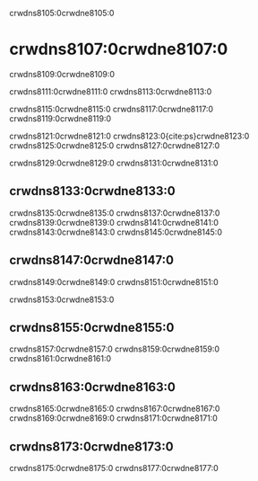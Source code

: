 crwdns8105:0crwdne8105:0
# crwdns8107:0crwdne8107:0

crwdns8109:0crwdne8109:0

crwdns8111:0crwdne8111:0 crwdns8113:0crwdne8113:0

crwdns8115:0crwdne8115:0 crwdns8117:0crwdne8117:0 crwdns8119:0crwdne8119:0

crwdns8121:0crwdne8121:0 crwdns8123:0{cite:ps}crwdne8123:0 crwdns8125:0crwdne8125:0 crwdns8127:0crwdne8127:0

crwdns8129:0crwdne8129:0 crwdns8131:0crwdne8131:0

## crwdns8133:0crwdne8133:0

crwdns8135:0crwdne8135:0 crwdns8137:0crwdne8137:0 crwdns8139:0crwdne8139:0 crwdns8141:0crwdne8141:0 crwdns8143:0crwdne8143:0 crwdns8145:0crwdne8145:0

## crwdns8147:0crwdne8147:0

crwdns8149:0crwdne8149:0 crwdns8151:0crwdne8151:0

crwdns8153:0crwdne8153:0

## crwdns8155:0crwdne8155:0

crwdns8157:0crwdne8157:0 crwdns8159:0crwdne8159:0 crwdns8161:0crwdne8161:0

## crwdns8163:0crwdne8163:0

crwdns8165:0crwdne8165:0 crwdns8167:0crwdne8167:0 crwdns8169:0crwdne8169:0 crwdns8171:0crwdne8171:0

## crwdns8173:0crwdne8173:0

crwdns8175:0crwdne8175:0 crwdns8177:0crwdne8177:0
